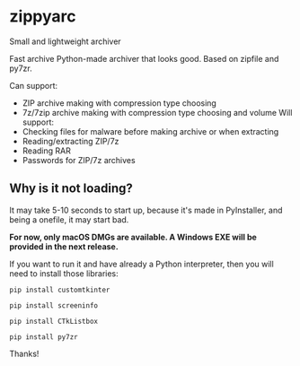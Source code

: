 # zippyarc
Small and lightweight archiver

Fast archive Python-made archiver that looks good. Based on zipfile and py7zr.

Can support:
- ZIP archive making with compression type choosing
- 7z/7zip archive making with compression type choosing and volume
Will support:
- Checking files for malware before making archive or when extracting
- Reading/extracting ZIP/7z
- Reading RAR
- Passwords for ZIP/7z archives

## Why is it not loading?

It may take 5-10 seconds to start up, because it's made in PyInstaller, and being a onefile, it may start bad.

**For now, only macOS DMGs are available. A Windows EXE will be provided in the next release.**

If you want to run it and have already a Python interpreter, then you will need to install those libraries:

`pip install customtkinter`

`pip install screeninfo`

`pip install CTkListbox`

`pip install py7zr`

Thanks!

